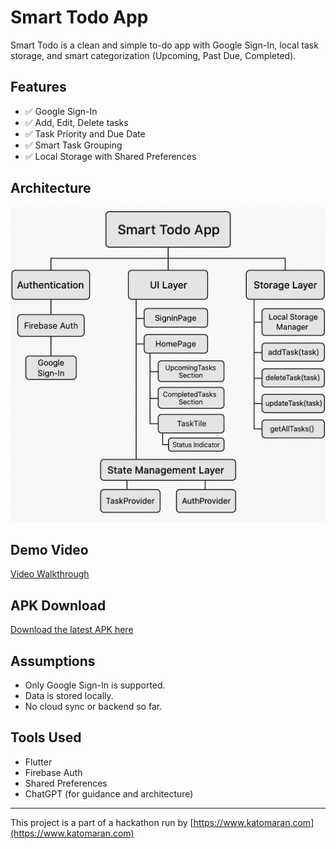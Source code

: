 # Smart Todo App

Smart Todo is a clean and simple to-do app with Google Sign-In, local task storage, and smart categorization (Upcoming, Past Due, Completed).

## Features

- ✅ Google Sign-In
- ✅ Add, Edit, Delete tasks
- ✅ Task Priority and Due Date
- ✅ Smart Task Grouping
- ✅ Local Storage with Shared Preferences

## Architecture

![App Architecture](assets/images/arch.png)

## Demo Video

[Video Walkthrough](https://drive.google.com/file/d/1RCQl16ealg7SnJEEnAL2alRt6NydnYNQ/view?usp=sharing)

## APK Download

[Download the latest APK here](https://drive.google.com/file/d/1A-KxiE9z5k6ObbWRfviWf-ObAeQqywOE/view?usp=sharing)

## Assumptions

- Only Google Sign-In is supported.
- Data is stored locally.
- No cloud sync or backend so far.

## Tools Used

- Flutter
- Firebase Auth
- Shared Preferences
- ChatGPT (for guidance and architecture)

---

This project is a part of a hackathon run by [https://www.katomaran.com](https://www.katomaran.com)
